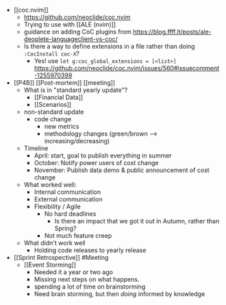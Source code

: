 - [[coc.nvim]]
	- https://github.com/neoclide/coc.nvim
	- Trying to use with [[ALE (nvim)]]
	- guidance on adding CoC plugins from https://blog.ffff.lt/posts/ale-deoplete-languageclient-vs-coc/
	- Is there a way to define extensions in a file rather than doing `:CocInstall coc-X`?
		- Yes! use `let g:coc_global_extensions = [<list>]` https://github.com/neoclide/coc.nvim/issues/560#issuecomment-1255970399
- [[P4B]] [[Post-mortem]] [[meeting]]
	- What is in "standard yearly update"?
		- [[Financial Data]]
		- [[Scenarios]]
	- non-standard update
		- code change
			- new metrics
			- methodology changes (green/brown --> increasing/decreasing)
	- Timeline
		- April: start, goal to publish everything in summer
		- October: Notify power users of cost change
		- November: Publish data demo & public announcement of cost change
	- What worked well:
		- Internal communication
		- External communication
		- Flexibility / Agile
			- No hard deadlines
				- Is there an impact that we got it out in Autumn, rather than Spring?
			- Not much feature creep
	- What didn't work well
		- Holding code releases to yearly release
- [[Sprint Retrospective]] #Meeting
	- [[Event Storming]]
		- Needed it a year or two ago
		- Missing next steps on what happens.
		- spending a lot of time on brainstorming
		- Need brain storming, but then *doing* informed by knowledge